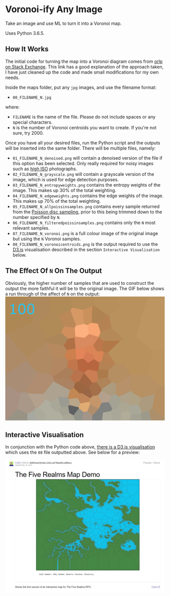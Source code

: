 # Voronoi-ify Any Image 
Take an image and use ML to turn it into a Voronoi map.

Uses Python 3.6.5.

## How It Works
The initial code for turning the map into a Voronoi diagram comes from [orlp on Stack Exchange](https://codegolf.stackexchange.com/a/50345). This link has a good explanation of the approach taken, I have just cleaned up the code and made small modifications for my own needs.

Inside the maps folder, put any `jpg` images, and use the filename format:
+ `00_FILENAME_N.jpg`

where:
+ `FILENAME` is the name of the file. Please do not include spaces or any special characters.
+ `N` is the number of Voronoi centroids you want to create. If you're not sure, try 2000.
	
Once you have all your desired files, run the Python script and the outputs will be inserted into the same folder. There will be multiple files, namely:
+ `01_FILENAME_N_denoised.png` will contain a denoised version of the file if this option has been selected. Only really required for noisy images such as [high ISO](https://photographylife.com/what-is-iso-in-photography) photographs.
+ `02_FILENAME_N_grayscale.png` will contain a grayscale version of the image, which is used for edge detection purposes.
+ `03_FILENAME_N_entropyweights.png` contains the entropy weights of the image. This makes up 30% of the total weighting.
+ `04_FILENAME_N_edgeweights.png` contains the edge weights of the image. This makes up 70% of the total weighting.
+ `05_FILENAME_N_allpoissinsamples.png` contains every sample returned from the [Poisson disc sampling](https://www.jasondavies.com/poisson-disc/), prior to this being trimmed down to the number specified by `N`.
+ `06_FILENAME_N_filteredpoissinsamples.png` contains only the `N` most relevant samples.
+ `07_FILENAME_N_voronoi.png` is a full colour image of the original image but using the `N` Voronoi samples.
+ `08_FILENAME_N_voronoicentroids.png` is the output required to use the [D3.js](https://d3js.org/) visualisation described in the section `Interactive Visualisation` below.

## The Effect Of `N` On The Output	
Obviously, the higher number of samples that are used to construct the output the more faithful it will be to the original image. The GIF below shows a run through of the affect of `N` on the output:
![Changing N](https://github.com/Cuahchic/map-voronoi/blob/master/img/effect_of_N.gif)


## Interactive Visualisation
In conjunction with the Python code above, [there is a D3.js visualisation](https://bl.ocks.org/Cuahchic/db05dda3b9abc246ca478eb48ce08e6c) which uses the `08` file outputted above. See below for a preview:

![D3 Preview](https://github.com/Cuahchic/map-voronoi/blob/master/img/d3blocks_preview.PNG)
